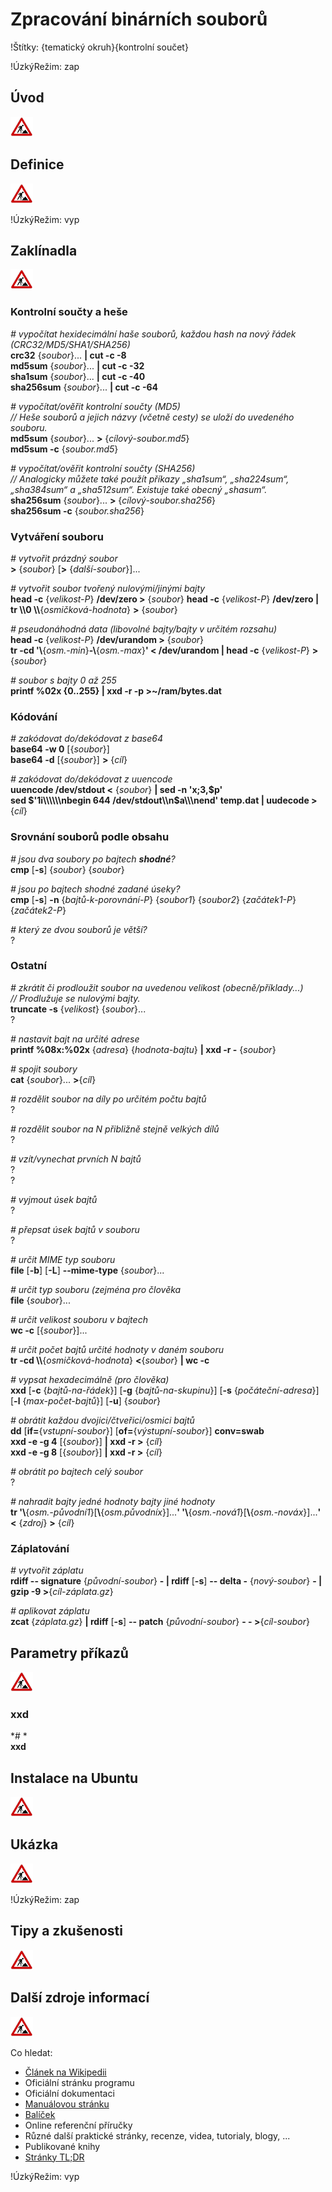 <!--

Linux Kniha kouzel, kapitola Zpracování binárních souborů
Copyright (c) 2019 Singularis <singularis@volny.cz>

Toto dílo je dílem svobodné kultury; můžete ho šířit a modifikovat pod
podmínkami licence Creative Commons Attribution-ShareAlike 4.0 International
vydané neziskovou organizací Creative Commons. Text licence je přiložený
k tomuto projektu nebo ho můžete najít na webové adrese:

https://creativecommons.org/licenses/by-sa/4.0/

-->
<!--
Poznámky:

⊨
-->

# Zpracování binárních souborů

!Štítky: {tematický okruh}{kontrolní součet}

!ÚzkýRežim: zap

## Úvod
<!--
- Vymezte, co je předmětem této kapitoly.
- Obecně popište základní principy, na kterých fungují používané nástroje.
- Uveďte, co kapitola nepokrývá, ačkoliv by to čtenář mohl očekávat.
-->
![ve výstavbě](../obrazky/ve-vystavbe.png)

## Definice
<!--
- Uveďte výčet specifických pojmů pro použití v této kapitole a tyto pojmy definujte co nejprecizněji.
-->
![ve výstavbě](../obrazky/ve-vystavbe.png)

!ÚzkýRežim: vyp

## Zaklínadla
<!--
- Rozdělte na podsekce a naplňte „zaklínadly“.
-->
![ve výstavbě](../obrazky/ve-vystavbe.png)

### Kontrolní součty a heše

*# vypočítat hexidecimální haše souborů, každou hash na nový řádek (CRC32/MD5/SHA1/SHA256)*<br>
**crc32** {*soubor*}... **\| cut -c -8**<br>
**md5sum** {*soubor*}... **\| cut -c -32**<br>
**sha1sum** {*soubor*}... **\| cut -c -40**<br>
**sha256sum** {*soubor*}... **\| cut -c -64**

<!--
[ ] BUG: md5sum vypíše \ na začátek řádku, pokud jsou některé znaky v cestě escapované! (Zejm. '\')
-->


*# vypočítat/ověřit kontrolní součty (MD5)*<br>
*// Heše souborů a jejich názvy (včetně cesty) se uloží do uvedeného souboru.*<br>
**md5sum** {*soubor*}... **&gt;** {*cílový-soubor.md5*}<br>
**md5sum -c** {*soubor.md5*}

*# vypočítat/ověřit kontrolní součty (SHA256)*<br>
*// Analogicky můžete také použít příkazy „sha1sum“, „sha224sum“, „sha384sum“ a „sha512sum“. Existuje také obecný „shasum“.*<br>
**sha256sum** {*soubor*}... **&gt;** {*cílový-soubor.sha256*}<br>
**sha256sum -c** {*soubor.sha256*}

### Vytváření souboru

*# vytvořit prázdný soubor*<br>
**&gt;** {*soubor*} [**&gt;** {*další-soubor*}]...

*# vytvořit soubor tvořený nulovými/jinými bajty*<br>
**head -c** {*velikost-P*} **/dev/zero &gt;** {*soubor*}
**head -c** {*velikost-P*} **/dev/zero \| tr \\\\0 \\\\**{*osmičková-hodnota*} **&gt;** {*soubor*}

*# pseudonáhodná data (libovolné bajty/bajty v určitém rozsahu)*<br>
**head -c** {*velikost-P*} **/dev/urandom &gt;** {*soubor*}<br>
**tr -cd '\\**{*osm.-min*}**-\\**{*osm.-max*}**' &lt; /dev/urandom \| head -c** {*velikost-P*} **&gt;** {*soubor*}

*# soubor s bajty 0 až 255*<br>
**printf %02x {0..255} \| xxd -r -p &gt;~/ram/bytes.dat**



### Kódování

*# zakódovat do/dekódovat z base64*<br>
**base64 -w 0** [{*soubor*}]<br>
**base64 -d** [{*soubor*}] **&gt;** {*cíl*}

*# zakódovat do/dekódovat z uuencode*<br>
**uuencode /dev/stdout &lt;** {*soubor*} **\| sed -n 'x;3,$p'**<br>
**sed $'1i\\\\\\nbegin 644 /dev/stdout\\n$a\\\\\\nend' temp.dat \| uudecode &gt;** {*cíl*}

### Srovnání souborů podle obsahu

*# jsou dva soubory po bajtech **shodné**?*<br>
**cmp** [**-s**] {*soubor*} {*soubor*}

*# jsou po bajtech shodné zadané úseky?*<br>
**cmp** [**-s**] **-n** {*bajtů-k-porovnání-P*} {*soubor1*} {*soubor2*} {*začátek1-P*} {*začátek2-P*}


*# který ze dvou souborů je větší?*<br>
?

### Ostatní

*# zkrátit či prodloužit soubor na uvedenou velikost (obecně/příklady...)*<br>
*// Prodlužuje se nulovými bajty.*<br>
**truncate -s** {*velikost*} {*soubor*}...<br>
?

*# nastavit bajt na určité adrese*<br>
**printf %08x:%02x** {*adresa*} {*hodnota-bajtu*} **\| xxd -r -** {*soubor*}

*# spojit soubory*<br>
**cat** {*soubor*}... **&gt;**{*cíl*}

*# rozdělit soubor na díly po určitém počtu bajtů*<br>
?

*# rozdělit soubor na N přibližně stejně velkých dílů*<br>
?

*# vzít/vynechat prvních N bajtů*<br>
?<br>
?

*# vyjmout úsek bajtů*<br>
?

*# přepsat úsek bajtů v souboru*<br>
?

*# určit MIME typ souboru*<br>
**file** [**-b**] <nic>[**-L**] **\-\-mime-type** {*soubor*}...

*# určit typ souboru (zejména pro člověka*<br>
**file** {*soubor*}...

*# určit velikost souboru v bajtech*<br>
**wc -c** [{*soubor*}]...

*# určit počet bajtů určité hodnoty v daném souboru*<br>
**tr -cd \\\\**{*osmičková-hodnota*} **&lt;**{*soubor*} **\| wc -c**

*# vypsat hexadecimálně (pro člověka)*<br>
**xxd** [**-c** {*bajtů-na-řádek*}] <nic>[**-g** {*bajtů-na-skupinu*}] <nic>[**-s** {*počáteční-adresa*}] <nic>[**-l** {*max-počet-bajtů*}] <nic>[**-u**] {*soubor*}

*# obrátit každou dvojici/čtveřici/osmici bajtů*<br>
**dd** [**if=**{*vstupní-soubor*}] <nic>[**of=**{*výstupní-soubor*}] **conv=swab**<br>
**xxd -e -g 4** [{*soubor*}] **\| xxd -r &gt;** {*cíl*}<br>
**xxd -e -g 8** [{*soubor*}] **\| xxd -r &gt;** {*cíl*}

*# obrátit po bajtech celý soubor*<br>
?

<!--
?
gawk -b 'BEGIN {RS="....";OFS=ORS="";} {print substr(RT, 4, 1), substr(RT, 3, 1), substr(RT, 2, 1), substr(RT, 1, 1), $0}'
-->

*# nahradit bajty jedné hodnoty bajty jiné hodnoty*<br>
**tr '\\**{*osm.-původní1*}[**\\**{*osm.původníx*}]...**' '\\**{*osm.-nová1*}[**\\**{*osm.-nováx*}]...**' &lt;** {*zdroj*} **&gt;** {*cíl*}



<!--

Délka je nezáporný počet bajtů, případně s násobící příponou „K“ (2^10), „M“ (2^20), „G“ (2^30), „T“ (2^40) či „P“ (2^50).

-->

### Záplatování

<!--
Možnosti:
- bsdiff (jen pro malé soubory)
- rdiff
- xdelta (selhala na zkušebním vstupu)
-->

*# vytvořit záplatu*<br>
**rdiff \-\- signature** {*původní-soubor*} **- \| rdiff** [**-s**] **\-\- delta -** {*nový-soubor*} **- \| gzip -9 &gt;**{*cíl-záplata.gz*}

*# aplikovat záplatu*<br>
**zcat** {*záplata.gz*} **\| rdiff** [**-s**] **\-\- patch** {*původní-soubor*} **- - &gt;**{*cíl-soubor*}


## Parametry příkazů
<!--
- Pokud zaklínadla nepředstavují kompletní příkazy, v této sekci musíte popsat, jak z nich kompletní příkazy sestavit.
- Jinak by zde měl být přehled nejužitečnějších parametrů používaných nástrojů.
-->
![ve výstavbě](../obrazky/ve-vystavbe.png)

### xxd

*# *<br>
**xxd**



## Instalace na Ubuntu
<!--
- Jako zaklínadlo bez titulku uveďte příkazy (popř. i akce) nutné k instalaci a zprovoznění všech nástrojů požadovaných kterýmkoliv zaklínadlem uvedeným v kapitole. Po provedení těchto činností musí být nástroje plně zkonfigurované a připravené k práci.
- Ve výčtu balíčků k instalaci vycházejte z minimální instalace Ubuntu.
-->
![ve výstavbě](../obrazky/ve-vystavbe.png)

## Ukázka
<!--
- Tuto sekci ponechávat jen v kapitolách, kde dává smysl.
- Zdrojový kód, konfigurační soubor nebo interakce s programem, a to v úplnosti − ukázka musí být natolik úplná, aby ji v této podobě šlo spustit, ale současně natolik stručná, aby se vešla na jednu stranu A5.
- Snažte se v ukázce ilustrovat co nejvíc zaklínadel z této kapitoly.
-->
![ve výstavbě](../obrazky/ve-vystavbe.png)

!ÚzkýRežim: zap

## Tipy a zkušenosti
<!--
- Do odrážek uveďte konkrétní zkušenosti, které jste při práci s nástrojem získali; zejména případy, kdy vás chování programu překvapilo nebo očekáváte, že by mohlo překvapit začátečníky.
- Popište typické chyby nových uživatelů a jak se jim vyhnout.
- Buďte co nejstručnější; neodbíhejte k popisování čehokoliv vedlejšího, co je dost možné, že už čtenář zná.
-->
![ve výstavbě](../obrazky/ve-vystavbe.png)

## Další zdroje informací
<!--
- Uveďte, které informační zdroje jsou pro začátečníka nejlepší k získání rychlé a obsáhlé nápovědy. Typicky jsou to manuálové stránky, vestavěná nápověda programu nebo webové zdroje. Můžete uvést i přímé odkazy.
- V seznamu uveďte další webové zdroje, knihy apod.
- Pokud je vestavěná dokumentace programů (typicky v adresáři /usr/share/doc) užitečná, zmiňte ji také.
- Poznámka: Protože se tato sekce tiskne v úzkém režimu, zaklínadla smíte uvádět pouze bez titulku a bez poznámek pod čarou!
-->
![ve výstavbě](../obrazky/ve-vystavbe.png)

Co hledat:

* [Článek na Wikipedii](https://cs.wikipedia.org/wiki/Hlavn%C3%AD_strana)
* Oficiální stránku programu
* Oficiální dokumentaci
* [Manuálovou stránku](http://manpages.ubuntu.com/)
* [Balíček](https://packages.ubuntu.com/)
* Online referenční příručky
* Různé další praktické stránky, recenze, videa, tutorialy, blogy, ...
* Publikované knihy
* [Stránky TL;DR](https://github.com/tldr-pages/tldr/tree/master/pages/common)

!ÚzkýRežim: vyp
